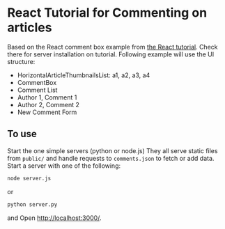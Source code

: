 # React Tutorial for Commenting on articles

Based on the React comment box example from [the React tutorial](http://facebook.github.io/react/docs/tutorial.html).
Check there for server installation on tutorial. 
Following example will use the UI structure:
- HorizontalArticleThumbnailsList: a1, a2, a3, a4
- CommentBox
- Comment List
- Author 1, Comment 1
- Author 2, Comment 2
- New Comment Form 


## To use

Start the one simple servers (python or node.js) They all serve static files from `public/` and handle requests to `comments.json` to fetch or add data. 
Start a server with one of the following:

```sh
node server.js
```
or
```sh
python server.py
```

and Open <http://localhost:3000/>. 
